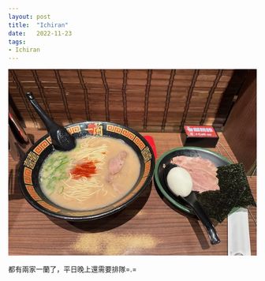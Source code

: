 ```yaml
---
layout: post
title:  "Ichiran"
date:   2022-11-23
tags:
- Ichiran
---
```

![Ichiran](/media/2022-11-23-ichiran.jpeg)

都有兩家一蘭了，平日晚上還需要排隊=.=